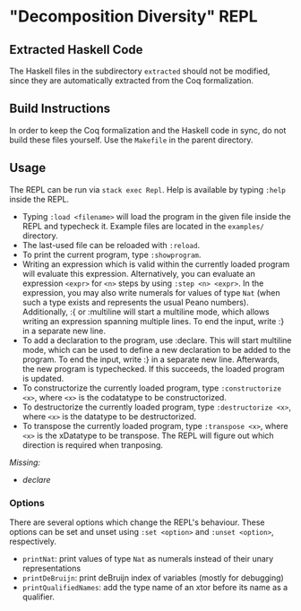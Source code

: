 # "Decomposition Diversity" REPL

## Extracted Haskell Code
The Haskell files in the subdirectory `extracted` should not be modified, since they are automatically extracted from the Coq formalization.

## Build Instructions
In order to keep the Coq formalization and the Haskell code in sync, do not build these files yourself.
Use the `Makefile` in the parent directory.

## Usage
The REPL can be run via `stack exec Repl`.
Help is available by typing `:help` inside the REPL.

- Typing `:load <filename>` will load the program in the given file inside the REPL and typecheck it.
  Example files are located in the `examples/` directory.
- The last-used file can be reloaded with `:reload`.
- To print the current program, type `:showprogram`.
- Writing an expression which is valid within the currently loaded program will evaluate this expression.
  Alternatively, you can evaluate an expression `<expr>` for `<n>` steps by using `:step <n> <expr>`.
  In the expression, you may also write numerals for values of type `Nat` (when such a type exists and represents the usual Peano numbers).
  Additionally, :{ or :multiline will start a multiline mode, which allows writing an expression spanning multiple lines.
  To end the input, write :} in a separate new line.
- To add a declaration to the program, use :declare.
  This will start multiline mode, which can be used to define a new declaration to be added to the program.
  To end the input, write :} in a separate new line.
  Afterwards, the new program is typechecked. If this succeeds, the loaded program is updated.
- To constructorize the currently loaded program, type `:constructorize <x>`, where `<x>` is the codatatype to be constructorized.
- To destructorize the currently loaded program, type `:destructorize <x>`, where `<x>` is the datatype to be destructorized.
- To transpose the currently loaded program, type `:transpose <x>`, where `<x>` is the xDatatype to be transpose.
  The REPL will figure out which direction is required when tranposing.

_Missing:_
 - _declare_
 
 ### Options
 There are several options which change the REPL's behaviour.
 These options can be set and unset using `:set <option>` and `:unset <option>`, respectively.
  - `printNat`: print values of type `Nat` as numerals instead of their unary representations
  - `printDeBruijn`: print deBruijn index of variables (mostly for debugging)
  - `printQualifiedNames`: add the type name of an xtor before its name as a qualifier.
